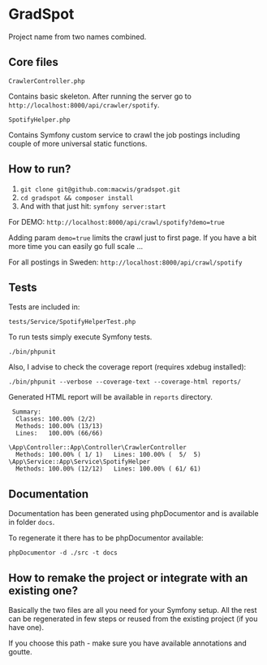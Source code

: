 # GradSpot

Project name from two names combined.



## Core files

`CrawlerController.php`

Contains basic skeleton. After running the server go to `http://localhost:8000/api/crawler/spotify`.

`SpotifyHelper.php`

Contains Symfony custom service to crawl the job postings including couple of more universal static functions.



## How to run?

1. `git clone git@github.com:macwis/gradspot.git`
2. `cd gradspot && composer install`
3. And with that just hit: `symfony server:start`

For DEMO: `http://localhost:8000/api/crawl/spotify?demo=true`

Adding param `demo=true` limits the crawl just to first page. If you have a bit more time
you can easily go full scale ...

For all postings in Sweden: `http://localhost:8000/api/crawl/spotify`



## Tests

Tests are included in:

`tests/Service/SpotifyHelperTest.php`

To run tests simply execute Symfony tests.

`./bin/phpunit`

Also, I advise to check the coverage report (requires xdebug installed):

`./bin/phpunit --verbose --coverage-text --coverage-html reports/`

Generated HTML report will be available in `reports` directory.

```
 Summary:                 
  Classes: 100.00% (2/2)  
  Methods: 100.00% (13/13)
  Lines:   100.00% (66/66)

\App\Controller::App\Controller\CrawlerController
  Methods: 100.00% ( 1/ 1)   Lines: 100.00% (  5/  5)
\App\Service::App\Service\SpotifyHelper
  Methods: 100.00% (12/12)   Lines: 100.00% ( 61/ 61)
```


## Documentation

Documentation has been generated using phpDocumentor and is available in folder `docs`.

To regenerate it there has to be phpDocumentor available:

`phpDocumentor -d ./src -t docs`




## How to remake the project or integrate with an existing one?

Basically the two files are all you need for your Symfony setup. All the rest can be regenerated in few steps or reused from the existing project (if you have one).

If you choose this path - make sure you have available annotations and goutte.
